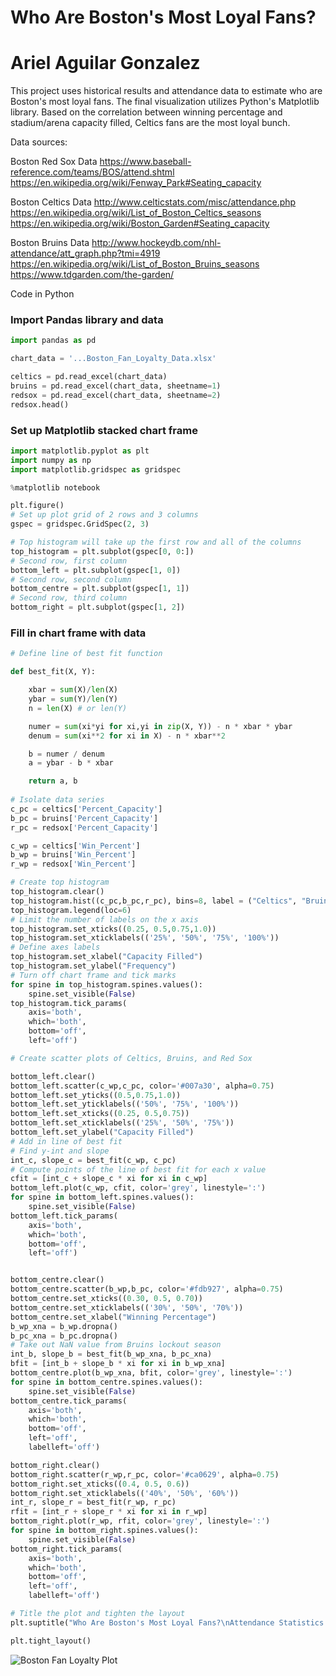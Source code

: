 # Who Are Boston's Most Loyal Fans?
# Ariel Aguilar Gonzalez

This project uses historical results and attendance data to estimate who are Boston's most loyal fans. The final visualization utilizes Python's Matplotlib library. Based on the correlation between winning percentage and stadium/arena capacity filled, Celtics fans are the most loyal bunch.

Data sources:

Boston Red Sox Data
https://www.baseball-reference.com/teams/BOS/attend.shtml
https://en.wikipedia.org/wiki/Fenway_Park#Seating_capacity

Boston Celtics Data
http://www.celticstats.com/misc/attendance.php
https://en.wikipedia.org/wiki/List_of_Boston_Celtics_seasons
https://en.wikipedia.org/wiki/Boston_Garden#Seating_capacity

Boston Bruins Data
http://www.hockeydb.com/nhl-attendance/att_graph.php?tmi=4919
https://en.wikipedia.org/wiki/List_of_Boston_Bruins_seasons
https://www.tdgarden.com/the-garden/

Code in Python

### Import Pandas library and data

```Python
import pandas as pd

chart_data = '...Boston_Fan_Loyalty_Data.xlsx'

celtics = pd.read_excel(chart_data)
bruins = pd.read_excel(chart_data, sheetname=1)
redsox = pd.read_excel(chart_data, sheetname=2)
redsox.head()

```

### Set up Matplotlib stacked chart frame

```Python
import matplotlib.pyplot as plt
import numpy as np
import matplotlib.gridspec as gridspec

%matplotlib notebook

plt.figure()
# Set up plot grid of 2 rows and 3 columns
gspec = gridspec.GridSpec(2, 3)

# Top histogram will take up the first row and all of the columns
top_histogram = plt.subplot(gspec[0, 0:])
# Second row, first column
bottom_left = plt.subplot(gspec[1, 0])
# Second row, second column
bottom_centre = plt.subplot(gspec[1, 1])
# Second row, third column
bottom_right = plt.subplot(gspec[1, 2])
```

### Fill in chart frame with data

```Python
# Define line of best fit function

def best_fit(X, Y):

    xbar = sum(X)/len(X)
    ybar = sum(Y)/len(Y)
    n = len(X) # or len(Y)

    numer = sum(xi*yi for xi,yi in zip(X, Y)) - n * xbar * ybar
    denum = sum(xi**2 for xi in X) - n * xbar**2

    b = numer / denum
    a = ybar - b * xbar

    return a, b
    
# Isolate data series
c_pc = celtics['Percent_Capacity']
b_pc = bruins['Percent_Capacity']
r_pc = redsox['Percent_Capacity']

c_wp = celtics['Win_Percent']
b_wp = bruins['Win_Percent']
r_wp = redsox['Win_Percent']

# Create top histogram
top_histogram.clear()
top_histogram.hist((c_pc,b_pc,r_pc), bins=8, label = ("Celtics", "Bruins", "Red Sox"), color=['#007a30','#fdb927','#ca0629'], alpha=0.75)
top_histogram.legend(loc=6)
# Limit the number of labels on the x axis
top_histogram.set_xticks((0.25, 0.5,0.75,1.0))
top_histogram.set_xticklabels(('25%', '50%', '75%', '100%'))
# Define axes labels
top_histogram.set_xlabel("Capacity Filled")
top_histogram.set_ylabel("Frequency")
# Turn off chart frame and tick marks
for spine in top_histogram.spines.values():
    spine.set_visible(False)
top_histogram.tick_params(
    axis='both',          
    which='both',      
    bottom='off',      
    left='off')

# Create scatter plots of Celtics, Bruins, and Red Sox

bottom_left.clear()
bottom_left.scatter(c_wp,c_pc, color='#007a30', alpha=0.75)
bottom_left.set_yticks((0.5,0.75,1.0))
bottom_left.set_yticklabels(('50%', '75%', '100%'))
bottom_left.set_xticks((0.25, 0.5,0.75))
bottom_left.set_xticklabels(('25%', '50%', '75%'))
bottom_left.set_ylabel("Capacity Filled")
# Add in line of best fit
# Find y-int and slope
int_c, slope_c = best_fit(c_wp, c_pc)
# Compute points of the line of best fit for each x value
cfit = [int_c + slope_c * xi for xi in c_wp]
bottom_left.plot(c_wp, cfit, color='grey', linestyle=':')
for spine in bottom_left.spines.values():
    spine.set_visible(False)
bottom_left.tick_params(
    axis='both',          
    which='both',      
    bottom='off',      
    left='off')


bottom_centre.clear()
bottom_centre.scatter(b_wp,b_pc, color='#fdb927', alpha=0.75)
bottom_centre.set_xticks((0.30, 0.5, 0.70))
bottom_centre.set_xticklabels(('30%', '50%', '70%'))
bottom_centre.set_xlabel("Winning Percentage")
b_wp_xna = b_wp.dropna()
b_pc_xna = b_pc.dropna()
# Take out NaN value from Bruins lockout season
int_b, slope_b = best_fit(b_wp_xna, b_pc_xna)
bfit = [int_b + slope_b * xi for xi in b_wp_xna]
bottom_centre.plot(b_wp_xna, bfit, color='grey', linestyle=':')
for spine in bottom_centre.spines.values():
    spine.set_visible(False)
bottom_centre.tick_params(
    axis='both',          
    which='both',      
    bottom='off',      
    left='off',
    labelleft='off') 

bottom_right.clear()
bottom_right.scatter(r_wp,r_pc, color='#ca0629', alpha=0.75)
bottom_right.set_xticks((0.4, 0.5, 0.6))
bottom_right.set_xticklabels(('40%', '50%', '60%'))
int_r, slope_r = best_fit(r_wp, r_pc)
rfit = [int_r + slope_r * xi for xi in r_wp]
bottom_right.plot(r_wp, rfit, color='grey', linestyle=':')
for spine in bottom_right.spines.values():
    spine.set_visible(False)
bottom_right.tick_params(
    axis='both',          
    which='both',      
    bottom='off',      
    left='off',
    labelleft='off')

# Title the plot and tighten the layout
plt.suptitle("Who Are Boston's Most Loyal Fans?\nAttendance Statistics 1960-2016")

plt.tight_layout()

```
![Boston Fan Loyalty Plot](https://aaguilargonzalez.github.io/Who-Are-Bostons-Most-Loyal-Fans/Boston_Fan_Loyalty_Chart.png) 
